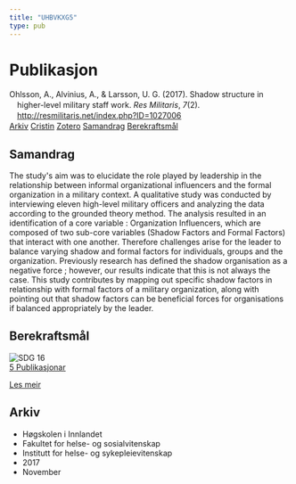 ```yaml
---
title: "UHBVKXG5"
type: pub
---
```

<h1>Publikasjon</h1>
<article id="csl-bib-container-UHBVKXG5" class="csl-bib-container">
  <div class="csl-bib-body" style="line-height: 1.35; padding-left: 1em; text-indent:-1em;">
  <div class="csl-entry">Ohlsson, A., Alvinius, A., &amp; Larsson, U. G. (2017). Shadow structure in higher-level military staff work. <i>Res Militaris</i>, <i>7</i>(2). <a href="http://resmilitaris.net/index.php?ID=1027006">http://resmilitaris.net/index.php?ID=1027006</a></div>
</div>
  <div class="csl-bib-buttons">
    <a href="#taxonomy-article-UHBVKXG5" class="csl-bib-button">Arkiv</a>
    <a href="https://app.cristin.no/results/show.jsf?id=1516128" alt="Cristin URL" class="csl-bib-button">Cristin</a>
    <a href="http://zotero.org/groups/5402882/items/UHBVKXG5" alt="Zotero URL" class="csl-bib-button">Zotero</a>
    <a href="#abstract-article-UHBVKXG5" class="csl-bib-button">Samandrag</a>
    <a href="#sdg-article-UHBVKXG5" class="csl-bib-button">Berekraftsmål</a>
  </div>
  <div id="csl-bib-meta-container-UHBVKXG5"></div>
</article>
<div id="csl-bib-meta-UHBVKXG5" class="csl-bib-meta">
  <article id="abstract-article-UHBVKXG5" class="abstract-article">
    <h1>Samandrag</h1>
    The study's aim was to elucidate the role played by leadership in the relationship between informal organizational influencers and the formal organization in a military context. A qualitative study was conducted by interviewing eleven high-level military officers and analyzing the data according to the grounded theory method. The analysis resulted in an identification of a core variable : Organization Influencers, which are composed of two sub-core variables (Shadow Factors and Formal Factors) that interact with one another. Therefore challenges arise for the leader to balance varying shadow and formal factors for individuals, groups and the organization. Previously research has defined the shadow organisation as a negative force ; however, our results indicate that this is not always the case. This study contributes by mapping out specific shadow factors in relationship with formal factors of a military organization, along with pointing out that shadow factors can be beneficial forces for organisations if balanced appropriately by the leader.
  </article>
  <article id="sdg-article-UHBVKXG5" class="sdg-article">
    <h1>Berekraftsmål</h1>
    <div class="sdg-container"><div id="sdg16" class="sdg"> <img src="{{< params subfolder >}}images/sdg/sdg16_no.png" class="image" alt="SDG 16"> <div class="sdg-overlay"> <a href="{{< params subfolder >}}no/archive/?sdg=16#archive" class="sdg-publication-count"><span>5</span> Publikasjonar</a> <p><a href="NA" class="sdg-read-more">Les meir</a></p> </div> </div></div>
  </article>
  <article id="taxonomy-article-UHBVKXG5" class="taxonomy-article">
    <h1>Arkiv</h1>
    <ul>
      <li>Høgskolen i Innlandet</li>
      <li>Fakultet for helse- og sosialvitenskap</li>
      <li>Institutt for helse- og sykepleievitenskap</li>
      <li>2017</li>
      <li>November</li>
    </ul>
  </article>
</div>
